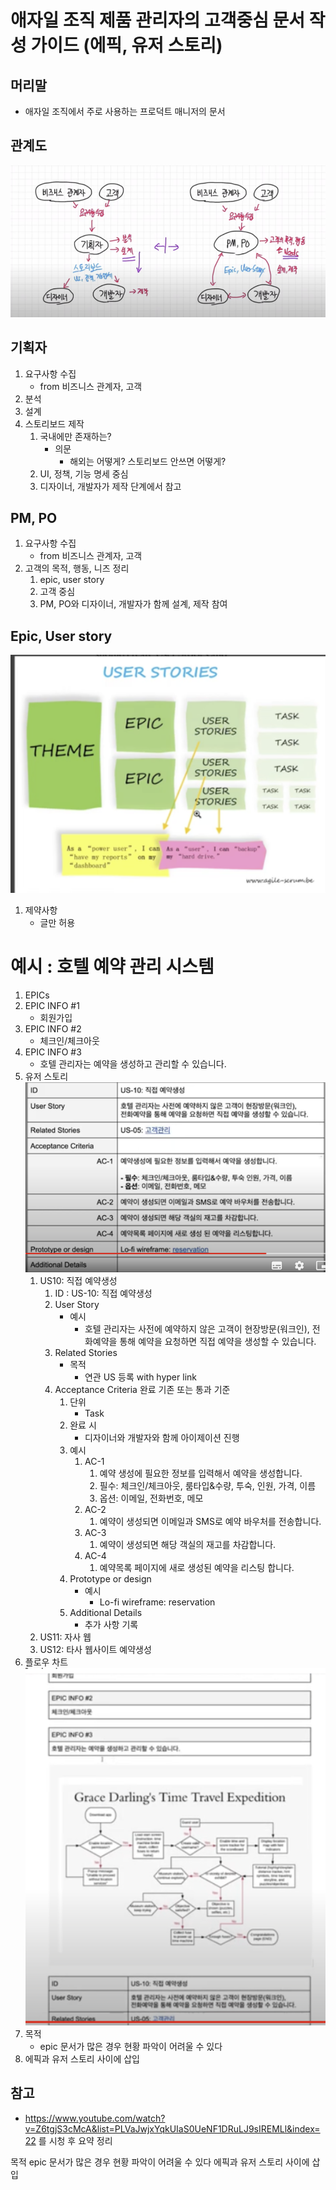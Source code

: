 # 애자일 조직 제품 관리자의 고객중심 문서 작성 가이드 (에픽, 유저 스토리)

## 머리말
 - 애자일 조직에서 주로 사용하는 프로덕트 매니저의 문서
  
## 관계도
 ![예시](./img/33.png) 
## 기획자
 1. 요구사항 수집 
    - from 비즈니스 관계자, 고객
 2. 분석
 3. 설계
 4. 스토리보드 제작
    1. 국내에만 존재하는?
        - 의문
            - 해외는 어떻게? 스토리보드 안쓰면 어떻게?
    2. UI, 정책, 기능 명세 중심
    3. 디자이너, 개발자가 제작 단계에서 참고

## PM, PO
 1. 요구사항 수집
    - from 비즈니스 관계자, 고객
 2. 고객의 목적, 행동, 니즈 정리
    1. epic, user story
    2. 고객 중심
    3. PM, PO와 디자이너, 개발자가 함께 설계, 제작 참여

## Epic, User story
 ![예시](./img/34.png)
 1. 제약사항
    - 글만 허용
# 예시 : 호텔 예약 관리 시스템
 1. EPICs
   1. EPIC INFO #1
      - 회원가입
   2. EPIC INFO #2
      - 체크인/체크아웃
   3. EPIC INFO #3
      - 호텔 관리자는 예약을 생성하고 관리할 수 있습니다.
 2. 유저 스토리
    ![예시](./img/35.png)
    1. US10: 직접 예약생성
        1. ID : US-10: 직접 예약생성
        2. User Story 
            - 예시
                - 호텔 관리자는 사전에 예약하지 않은 고객이 현장방문(워크인), 전화예약을 통해 예약을 요청하면 직접 예약을 생성할 수 있습니다.
        3. Related Stories
            - 목적
                - 연관 US 등록 with hyper link
        4. Acceptance Criteria 완료 기존 또는 통과 기준
            1. 단위
                - Task
            2. 완료 시
                - 디자이너와 개발자와 함께 아이제이션 진행
            3. 예시
                1. AC-1
                    1. 예약 생성에 필요한 정보를 입력해서 예약을 생성합니다.
                    2. 필수: 체크인/체크아웃, 룸타입&수량, 투숙, 인원, 가격, 이름
                    3. 옵션: 이메일, 전화번호, 메모
                2. AC-2
                    1. 예약이 생성되면 이메일과 SMS로 예약 바우처를 전송합니다.
                3. AC-3
                    1. 예약이 생성되면 해당 객실의 재고를 차감합니다.
                4. AC-4
                    1. 예약목록 페이지에 새로 생성된 예약을 리스팅 합니다.
            4. Prototype or design
                - 예시
                    - Lo-fi wireframe: reservation
            5. Additional Details
                - 추가 사항 기록
    2. US11: 자사 웹 
    3. US12: 타사 웹사이트 예약생성
 3. 플로우 차트
    ![예시](./img/36.png)
 1. 목적
    - epic 문서가 많은 경우 현황 파악이 어려울 수 있다
 2. 에픽과 유저 스토리 사이에 삽입

## 참고
 - https://www.youtube.com/watch?v=Z6tgjS3cMcA&list=PLVaJwjxYqkUIaS0UeNF1DRuLJ9sIREMLl&index=22 를 시청 후 요약 정리



목적
epic 문서가 많은 경우 현황 파악이 어려울 수 있다
에픽과 유저 스토리 사이에 삽입


